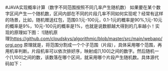 #JAVA实现概率计算（数字不同范围按照不同几率产生随机数）
		如果要在某个数字区间产生一个随机数，区间内部在不同的片段几率不同如何实现呢？经常有这样的场景，比如，随机赠送红包，范围0.1元-100元，0.1-1元的概率是90%,1元-10元的概率是9%，10元-100元的概率是1%，也就是说数额越大得到的几率越小！实现的原理如下图：
![随机原理]https://github.com/cloudskys/algorithmic/blob/master/src/main/webapp/orgi.png
		原理就是，将范围分割成一个个子范围（片段），具体采用哪个范围，再用机率判断。片段机率可以依次排好序，映射成[1,100]之间的数字。然后随机一个[1,100]之间的数，该数落在哪个区间，就采用哪个片段产生随机数。具体源代码如下：